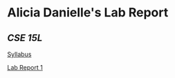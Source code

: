 # Alicia Danielle's Lab Report
## *CSE 15L*

[Syllabus](https://sites.google.com/eng.ucsd.edu/cse-15l-spring-2022/schedule)

[Lab Report 1](https://aliciadaniellet.github.io/cse15l-lab-reports/lab-report-1-week-2)
